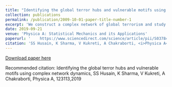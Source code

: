 ```yaml
---
title: "Identifying the global terror hubs and vulnerable motifs using complex network dynamics"
collection: publications
permalink: /publication/2009-10-01-paper-title-number-1
excerpt: 'We construct a complex network of global terrorism and study its growth dynamics, along with the statistical properties of the anti-social network. We use a disparity filter method to isolate backbone of the network, and identify the terror hubs and vulnerable motifs of global terrorism. We study the network resilience against targeted attacks and random failures, which could guide the counter-terrorist outfits in designing strategies to fight terrorism.'
date: 2019-09-21
venue: 'Physica A: Statistical Mechanics and its Applications'
paperurl: '    https://www.sciencedirect.com/science/article/pii/S037843711931756X'
citation: 'SS Husain, K Sharma, V Kukreti, A Chakraborti, <i>Physica A</i>, 123113,2019'
---
```


[Download paper here](https://arxiv.org/pdf/1802.01147.pdf)

Recommended citation: Identifying the global terror hubs and vulnerable motifs using complex network dynamics, SS Husain, K Sharma, V Kukreti, A Chakraborti, Physica A, 123113,2019

